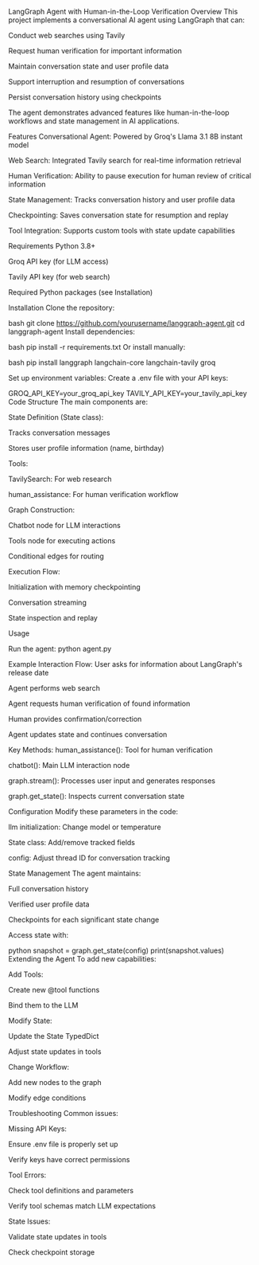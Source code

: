 LangGraph Agent with Human-in-the-Loop Verification
Overview
This project implements a conversational AI agent using LangGraph that can:

Conduct web searches using Tavily

Request human verification for important information

Maintain conversation state and user profile data

Support interruption and resumption of conversations

Persist conversation history using checkpoints

The agent demonstrates advanced features like human-in-the-loop workflows and state management in AI applications.

Features
Conversational Agent: Powered by Groq's Llama 3.1 8B instant model

Web Search: Integrated Tavily search for real-time information retrieval

Human Verification: Ability to pause execution for human review of critical information

State Management: Tracks conversation history and user profile data

Checkpointing: Saves conversation state for resumption and replay

Tool Integration: Supports custom tools with state update capabilities

Requirements
Python 3.8+

Groq API key (for LLM access)

Tavily API key (for web search)

Required Python packages (see Installation)

Installation
Clone the repository:

bash
git clone https://github.com/yourusername/langgraph-agent.git
cd langgraph-agent
Install dependencies:

bash
pip install -r requirements.txt
Or install manually:

bash
pip install langgraph langchain-core langchain-tavily groq

Set up environment variables:
Create a .env file with your API keys:

GROQ_API_KEY=your_groq_api_key
TAVILY_API_KEY=your_tavily_api_key
Code Structure
The main components are:

State Definition (State class):

Tracks conversation messages

Stores user profile information (name, birthday)

Tools:

TavilySearch: For web research

human_assistance: For human verification workflow

Graph Construction:

Chatbot node for LLM interactions

Tools node for executing actions

Conditional edges for routing

Execution Flow:

Initialization with memory checkpointing

Conversation streaming

State inspection and replay

Usage

Run the agent:
python agent.py

Example Interaction Flow:
User asks for information about LangGraph's release date

Agent performs web search

Agent requests human verification of found information

Human provides confirmation/correction

Agent updates state and continues conversation

Key Methods:
human_assistance(): Tool for human verification

chatbot(): Main LLM interaction node

graph.stream(): Processes user input and generates responses

graph.get_state(): Inspects current conversation state

Configuration
Modify these parameters in the code:

llm initialization: Change model or temperature

State class: Add/remove tracked fields

config: Adjust thread ID for conversation tracking

State Management
The agent maintains:

Full conversation history

Verified user profile data

Checkpoints for each significant state change

Access state with:

python
snapshot = graph.get_state(config)
print(snapshot.values)
Extending the Agent
To add new capabilities:

Add Tools:

Create new @tool functions

Bind them to the LLM

Modify State:

Update the State TypedDict

Adjust state updates in tools

Change Workflow:

Add new nodes to the graph

Modify edge conditions

Troubleshooting
Common issues:

Missing API Keys:

Ensure .env file is properly set up

Verify keys have correct permissions

Tool Errors:

Check tool definitions and parameters

Verify tool schemas match LLM expectations

State Issues:

Validate state updates in tools

Check checkpoint storage
